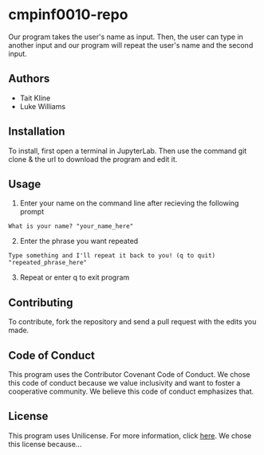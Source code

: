 # cmpinf0010-repo

Our program takes the user's name as input. Then, the user can type in another input and our program will repeat the user's name and the second input.

## Authors
* Tait Kline
* Luke Williams

## Installation
To install, first open a terminal in JupyterLab. Then use the command git clone & the url to download the program and edit it.

## Usage
1. Enter your name on the command line after recieving the following prompt
```
What is your name? "your_name_here"
```
2. Enter the phrase you want repeated
```
Type something and I'll repeat it back to you! (q to quit) "repeated_phrase_here"
```
3. Repeat or enter q to exit program

## Contributing
To contribute, fork the repository and send a pull request with the edits you made. 

## Code of Conduct
This program uses the Contributor Covenant Code of Conduct. We chose this code of conduct because we value inclusivity and want to foster a cooperative community. We believe this code of conduct emphasizes that.


## License
This program uses Unilicense. For more information, click [here](https://unlicense.org/). We chose this license because...
